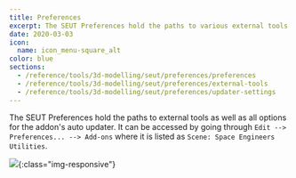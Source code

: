```yaml
---
title: Preferences
excerpt: The SEUT Preferences hold the paths to various external tools and allow for automatic addon update.
date: 2020-03-03
icon:
  name: icon_menu-square_alt
color: blue
sections:
  - /reference/tools/3d-modelling/seut/preferences/preferences
  - /reference/tools/3d-modelling/seut/preferences/external-tools
  - /reference/tools/3d-modelling/seut/preferences/updater-settings
---
```

The SEUT Preferences hold the paths to external tools as well as all options for the addon's auto updater. It can be accessed by going through `Edit --> Preferences... --> Add-ons` where it is listed as `Scene: Space Engineers Utilities`.

![](/modding-reference/assets/images/reference/seut/preferences.png){:class="img-responsive"}
